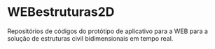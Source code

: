 # WEBestruturas2D
Repositórios de códigos do protótipo de aplicativo para a WEB para a solução de estruturas civil bidimensionais em tempo real.
